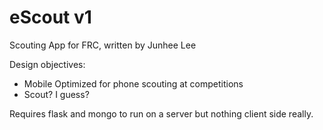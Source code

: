 # eScout v1
Scouting App for FRC, written by Junhee Lee

Design objectives:
- Mobile Optimized for phone scouting at competitions
- Scout? I guess?

Requires flask and mongo to run on a server but nothing client side really.
